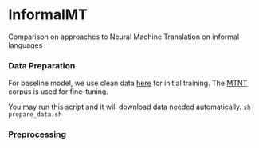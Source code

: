 # InformalMT
Comparison on approaches to Neural Machine Translation on informal languages

### Data Preparation
For baseline model, we use clean data [here](https://github.com/pmichel31415/mtnt/releases/download/v1.1/clean-data-en-fr.tar.gz) for initial training. The [MTNT](https://github.com/pmichel31415/mtnt) corpus is used for fine-tuning.

You may run this script and it will download data needed automatically.
`sh prepare_data.sh`

### Preprocessing
